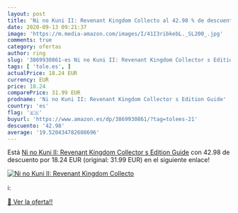 ```yaml
---
layout: post
title: 'Ni no Kuni II: Revenant Kingdom Collecto al 42.98 % de descuento'
date: 2020-09-13 09:21:37
image: 'https://m.media-amazon.com/images/I/41I3ribkebL._SL200_.jpg'
comments: true
category: ofertas
author: ring
slug: '3869930861-es Ni no Kuni II: Revenant Kingdom Collector s Edition Guide'
tags: [ 'tole.es', ]
actualPrice: 18.24 EUR
currency: EUR
price: 18.24
comparePrice: 31.99 EUR
prodname: 'Ni no Kuni II: Revenant Kingdom Collector s Edition Guide'
country: 'es'
flag: '🇪🇸'
buyurl: 'https://www.amazon.es/dp/3869930861/?tag=tolees-21'
descuento: '42.98'
average: '19.520434782608696'
---
```


Está [Ni no Kuni II: Revenant Kingdom Collector s Edition Guide](https://www.amazon.es/dp/3869930861/?tag=tolees-21) con 42.98 de descuento por 18.24 EUR (original: 31.99 EUR) en el siguiente enlace!

[![Ni no Kuni II: Revenant Kingdom Collecto](https://m.media-amazon.com/images/I/41I3ribkebL._SL200_.jpg)](https://www.amazon.es/dp/3869930861/?tag=tolees-21)

ℹ️:


[🛒 Ver la oferta!!](https://www.amazon.es/dp/3869930861/?tag=tolees-21)
